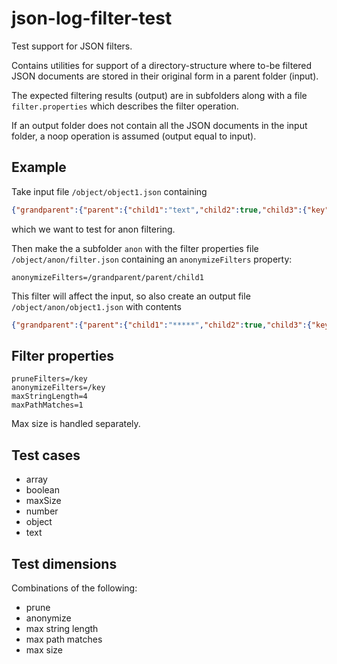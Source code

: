 # json-log-filter-test
Test support for JSON filters. 

Contains utilities for support of a directory-structure where to-be filtered JSON documents are stored in their original form in a parent folder (input).

The expected filtering results (output) are in subfolders along with a file `filter.properties` which describes the filter operation.

If an output folder does not contain all the JSON documents in the input folder, a noop operation is assumed (output equal to input).

## Example

Take input file `/object/object1.json` containing

```json
{"grandparent":{"parent":{"child1":"text","child2":true,"child3":{"key":"value"}}}}
```

which we want to test for anon filtering. 

Then make the a subfolder `anon` with the filter properties file `/object/anon/filter.json` containing an `anonymizeFilters` property:

```properties
anonymizeFilters=/grandparent/parent/child1
```

This filter will affect the input, so also create an output file `/object/anon/object1.json` with contents

```json
{"grandparent":{"parent":{"child1":"*****","child2":true,"child3":{"key":"value"}}}}
```

## Filter properties

```properties
pruneFilters=/key
anonymizeFilters=/key
maxStringLength=4
maxPathMatches=1
```

Max size is handled separately.

## Test cases

 * array
 * boolean
 * maxSize
 * number
 * object
 * text
 
## Test dimensions
Combinations of the following:

 * prune
 * anonymize
 * max string length
 * max path matches
 * max size

